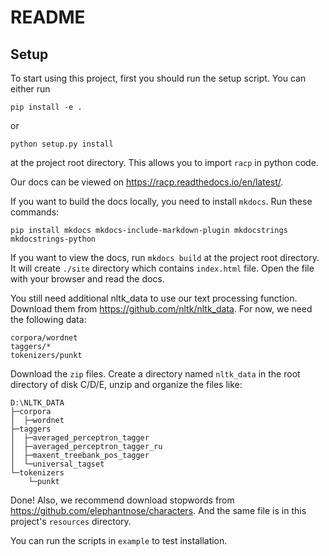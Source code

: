 # README

## Setup

To start using this project, first you should run the setup script. You can either run
```shell
pip install -e .
```

or

```shell
python setup.py install
```

at the project root directory. This allows you to import `racp` in python code.

Our docs can be viewed on https://racp.readthedocs.io/en/latest/.

If you want to build the docs locally, you need to install `mkdocs`. Run these commands:
```shell
pip install mkdocs mkdocs-include-markdown-plugin mkdocstrings mkdocstrings-python
```

If you want to view the docs, run `mkdocs build` at the project root directory. It will create `./site` directory which contains `index.html` file. Open the file with your browser and read the docs.

You still need additional nltk_data to use our text processing function. Download them from https://github.com/nltk/nltk_data. For now, we need the following data:
```
corpora/wordnet
taggers/*
tokenizers/punkt
```

Download the `zip` files. Create a directory named `nltk_data` in the root directory of disk C/D/E, unzip and organize the files like:
```
D:\NLTK_DATA
├─corpora
│  ├─wordnet
├─taggers
│  ├─averaged_perceptron_tagger
│  ├─averaged_perceptron_tagger_ru
│  ├─maxent_treebank_pos_tagger
│  └─universal_tagset
└─tokenizers
    └─punkt
```

Done! Also, we recommend download stopwords from https://github.com/elephantnose/characters. And the same file is in this project's `resources` directory.

You can run the scripts in `example` to test installation.
